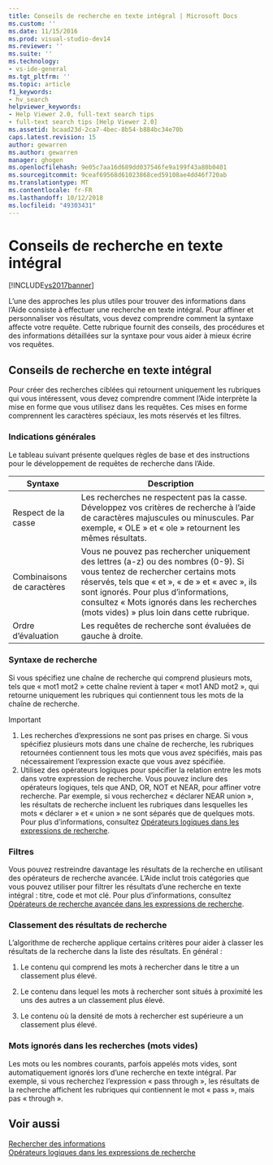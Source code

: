 ```yaml
---
title: Conseils de recherche en texte intégral | Microsoft Docs
ms.custom: ''
ms.date: 11/15/2016
ms.prod: visual-studio-dev14
ms.reviewer: ''
ms.suite: ''
ms.technology:
- vs-ide-general
ms.tgt_pltfrm: ''
ms.topic: article
f1_keywords:
- hv_search
helpviewer_keywords:
- Help Viewer 2.0, full-text search tips
- full-text search tips [Help Viewer 2.0]
ms.assetid: bcaad23d-2ca7-4bec-8b54-b884bc34e70b
caps.latest.revision: 15
author: gewarren
ms.author: gewarren
manager: ghogen
ms.openlocfilehash: 9e05c7aa16d689dd037546fe9a199f43a80b0401
ms.sourcegitcommit: 9ceaf69568d61023868ced59108ae4dd46f720ab
ms.translationtype: MT
ms.contentlocale: fr-FR
ms.lasthandoff: 10/12/2018
ms.locfileid: "49303431"
---
```

# <a name="full-text-search-tips"></a>Conseils de recherche en texte intégral
[!INCLUDE[vs2017banner](../includes/vs2017banner.md)]

L’une des approches les plus utiles pour trouver des informations dans l’Aide consiste à effectuer une recherche en texte intégral. Pour affiner et personnaliser vos résultats, vous devez comprendre comment la syntaxe affecte votre requête. Cette rubrique fournit des conseils, des procédures et des informations détaillées sur la syntaxe pour vous aider à mieux écrire vos requêtes.  
  
## <a name="full-text-search-tips"></a>Conseils de recherche en texte intégral  
 Pour créer des recherches ciblées qui retournent uniquement les rubriques qui vous intéressent, vous devez comprendre comment l’Aide interprète la mise en forme que vous utilisez dans les requêtes. Ces mises en forme comprennent les caractères spéciaux, les mots réservés et les filtres.  
  
### <a name="general-guidelines"></a>Indications générales  
 Le tableau suivant présente quelques règles de base et des instructions pour le développement de requêtes de recherche dans l’Aide.  
  
|Syntaxe|Description|  
|------------|-----------------|  
|Respect de la casse|Les recherches ne respectent pas la casse. Développez vos critères de recherche à l’aide de caractères majuscules ou minuscules. Par exemple, « OLE » et « ole » retournent les mêmes résultats.|  
|Combinaisons de caractères|Vous ne pouvez pas rechercher uniquement des lettres (a-z) ou des nombres (0-9). Si vous tentez de rechercher certains mots réservés, tels que « et », « de » et « avec », ils sont ignorés. Pour plus d’informations, consultez « Mots ignorés dans les recherches (mots vides) » plus loin dans cette rubrique.|  
|Ordre d’évaluation|Les requêtes de recherche sont évaluées de gauche à droite.|  
  
### <a name="search-syntax"></a>Syntaxe de recherche  
 Si vous spécifiez une chaîne de recherche qui comprend plusieurs mots, tels que « mot1 mot2 » cette chaîne revient à taper « mot1 AND mot2 », qui retourne uniquement les rubriques qui contiennent tous les mots de la chaîne de recherche.  
  
> [!IMPORTANT]
>  1.  Les recherches d’expressions ne sont pas prises en charge. Si vous spécifiez plusieurs mots dans une chaîne de recherche, les rubriques retournées contiennent tous les mots que vous avez spécifiés, mais pas nécessairement l’expression exacte que vous avez spécifiée.  
> 2.  Utilisez des opérateurs logiques pour spécifier la relation entre les mots dans votre expression de recherche. Vous pouvez inclure des opérateurs logiques, tels que AND, OR, NOT et NEAR, pour affiner votre recherche. Par exemple, si vous recherchez « déclarer NEAR union », les résultats de recherche incluent les rubriques dans lesquelles les mots « déclarer » et « union » ne sont séparés que de quelques mots. Pour plus d’informations, consultez [Opérateurs logiques dans les expressions de recherche](../ide/logical-operators-in-search-expressions.md).  
  
### <a name="filters"></a>Filtres  
 Vous pouvez restreindre davantage les résultats de la recherche en utilisant des opérateurs de recherche avancée. L’Aide inclut trois catégories que vous pouvez utiliser pour filtrer les résultats d’une recherche en texte intégral : titre, code et mot clé. Pour plus d’informations, consultez [Opérateurs de recherche avancée dans les expressions de recherche](../ide/advanced-search-operators-in-search-expressions.md).  
  
### <a name="ranking-of-search-results"></a>Classement des résultats de recherche  
 L’algorithme de recherche applique certains critères pour aider à classer les résultats de la recherche dans la liste des résultats. En général :  
  
1.  Le contenu qui comprend les mots à rechercher dans le titre a un classement plus élevé.  
  
2.  Le contenu dans lequel les mots à rechercher sont situés à proximité les uns des autres a un classement plus élevé.  
  
3.  Le contenu où la densité de mots à rechercher est supérieure a un classement plus élevé.  
  
### <a name="words-ignored-in-searches-stop-words"></a>Mots ignorés dans les recherches (mots vides)  
 Les mots ou les nombres courants, parfois appelés mots vides, sont automatiquement ignorés lors d’une recherche en texte intégral. Par exemple, si vous recherchez l’expression « pass through », les résultats de la recherche affichent les rubriques qui contiennent le mot « pass », mais pas « through ».  
  
## <a name="see-also"></a>Voir aussi  
 [Rechercher des informations](../ide/locate-information.md)   
 [Opérateurs logiques dans les expressions de recherche](../ide/logical-operators-in-search-expressions.md)



